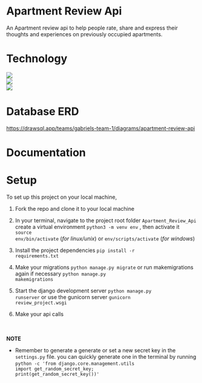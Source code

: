 # Apartment Review Api
An Apartment review api to help people rate, share and express their thoughts and experiences on previously occupied apartments.

# Technology
 <img src='https://img.shields.io/badge/Python-FFD43B?style=for-the-badge&logo=python&logoColor=blue'><br>
 <img src='https://img.shields.io/badge/Django-092E20?style=for-the-badge&logo=django&logoColor=green'><br>
 <img src='https://img.shields.io/badge/django%20rest-ff1709?style=for-the-badge&logo=django&logoColor=white'>

# Database ERD
https://drawsql.app/teams/gabriels-team-1/diagrams/apartment-review-api

# Documentation 

# Setup
To set up this project on your local machine,<br>

1. Fork the repo and clone it to your local machine<br>

2. In your terminal, navigate to the project root folder <code>Apartment_Review_Api</code> create a virtual environment <code>python3 -m venv env</code> , then activate it <code>source env/bin/activate</code> (<i>for linux/unix</i>) or <code>env/scripts/activate</code> (<i>for windows</i>)<br>

3. Install the project dependencies <code>pip install -r requirements.txt </code> <br>

4. Make your migrations <code>python manage.py migrate</code> or run makemigrations again if necessary <code>python manage.py makemigrations</code> <br>

5. Start the django development server <code>python manage.py runserver</code> or use the gunicorn server <code>gunicorn review_project.wsgi</code> <br>

6. Make your api calls

<br><br>
<strong>NOTE</strong><br>
* Remember to generate a generate or set a new secret key in the <code>settings.py</code> file. you can quickly generate one in the terminal by running <code>python -c 'from django.core.management.utils import get_random_secret_key; print(get_random_secret_key())'</code>
